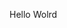 Hello Wolrd



































































































































































































































































































































































































































































































































































































































































































































































































































































































































































































































































































































































































































































































































































































































































































































































































































































































































































































































































































































































































































































































































































































































































































































































































































































































































































































































































































































































































































































































































































































































































































































































































































































































































































































































































































































































































































































































































































































































































































































































































































































































































































































































































































































































































































































































































































































































